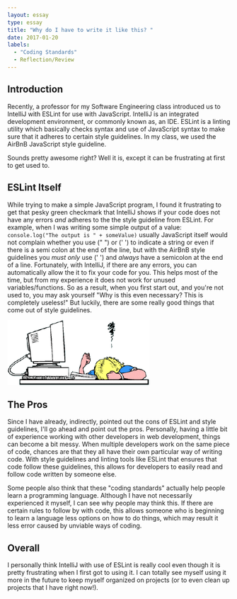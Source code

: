 ```yaml
---
layout: essay
type: essay
title: "Why do I have to write it like this? "
date: 2017-01-20
labels:
  - "Coding Standards"
  - Reflection/Review
---
```



## Introduction
Recently, a professor for my Software Engineering class introduced us to IntelliJ with ESLint for use with JavaScript. IntelliJ is an integrated development environment, or commonly known as, an IDE. ESLint is a linting utility which basically checks syntax and use of JavaScript syntax to make sure that it adheres to certain style guidelines. In my class, we used the AirBnB JavaScript style guideline.

Sounds pretty awesome right? Well it is, except it can be frustrating at first to get used to.

## ESLint Itself
While trying to make a simple JavaScript program, I found it frustrating to get that pesky green checkmark that IntelliJ shows if your code does not have any errors *and* adheres to the the style guideline from ESLint. For example, when I was writing some simple output of a value: ``console.log("The output is " + someValue)`` usually JavaScript itself would not complain whether you use (" ") or (' ') to indicate a string or even if there is a semi colon at the end of the line, but with the AirBnB style guidelines you *must only* use (' ') and *always* have a semicolon at the end of a line. Fortunately, with IntelliJ, if there are any errors, you can automatically allow the it to fix your code for you. This helps most of the time, but from my experience it does not work for unused variables/functions. So as a result, when you first start out, and you're not used to, you may ask yourself "Why is this even necessary? This is completely useless!" But luckily, there are some really good things that come out of style guidelines.

<img class="ui medium right spaced image" src="../images/head-desk.gif">

## The Pros
Since I have already, indirectly, pointed out the cons of ESLint and style guidelines, I'll go ahead and point out the pros. Personally, having a little bit of experience working with other developers in web development, things can become a bit messy. When multiple developers work on the same piece of code, chances are that they all have their own particular way of writing code. With style guidelines and linting tools like ESLint that ensures that code follow these guidelines, this allows for developers to easily read and follow code written by someone else.

Some people also think that these "coding standards" actually help people learn a programming language. Although I have not necessarily experienced it myself, I can see why people may think this. If there are certain rules to follow by with code, this allows someone who is beginning to learn a language less options on how to do things, which may result it less error caused by unviable ways of coding.


## Overall
I personally think IntelliJ with use of ESLint is really cool even though it is pretty frustrating when I first got to using it. I can totally see myself using it more in the future to keep myself organized on projects (or to even clean up projects that I have right now!).
